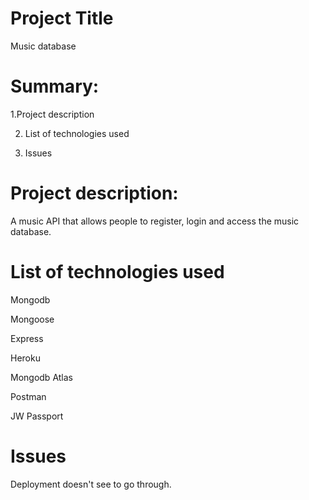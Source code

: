 # Project Title
 Music database

# Summary:
   1.Project description

   2. List of technologies used

   3. Issues 

# Project description: 
A music API that allows people to register, login and access the music database.

# List of technologies used
Mongodb

Mongoose

Express

Heroku

Mongodb Atlas

Postman

JW Passport 

# Issues

Deployment doesn't see to go through. 
